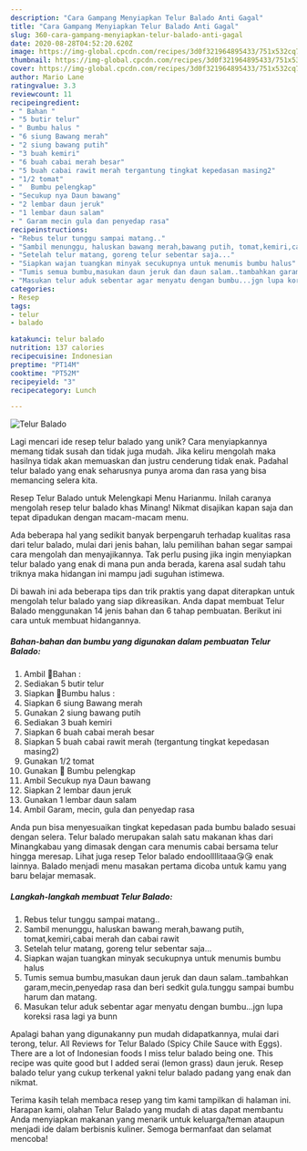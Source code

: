 ```yaml
---
description: "Cara Gampang Menyiapkan Telur Balado Anti Gagal"
title: "Cara Gampang Menyiapkan Telur Balado Anti Gagal"
slug: 360-cara-gampang-menyiapkan-telur-balado-anti-gagal
date: 2020-08-28T04:52:20.620Z
image: https://img-global.cpcdn.com/recipes/3d0f321964895433/751x532cq70/telur-balado-foto-resep-utama.jpg
thumbnail: https://img-global.cpcdn.com/recipes/3d0f321964895433/751x532cq70/telur-balado-foto-resep-utama.jpg
cover: https://img-global.cpcdn.com/recipes/3d0f321964895433/751x532cq70/telur-balado-foto-resep-utama.jpg
author: Mario Lane
ratingvalue: 3.3
reviewcount: 11
recipeingredient:
- " Bahan "
- "5 butir telur"
- " Bumbu halus "
- "6 siung Bawang merah"
- "2 siung bawang putih"
- "3 buah kemiri"
- "6 buah cabai merah besar"
- "5 buah cabai rawit merah tergantung tingkat kepedasan masing2"
- "1/2 tomat"
- "  Bumbu pelengkap"
- "Secukup nya Daun bawang"
- "2 lembar daun jeruk"
- "1 lembar daun salam"
- " Garam mecin gula dan penyedap rasa"
recipeinstructions:
- "Rebus telur tunggu sampai matang.."
- "Sambil menunggu, haluskan bawang merah,bawang putih, tomat,kemiri,cabai merah dan cabai rawit"
- "Setelah telur matang, goreng telur sebentar saja..."
- "Siapkan wajan tuangkan minyak secukupnya untuk menumis bumbu halus"
- "Tumis semua bumbu,masukan daun jeruk dan daun salam..tambahkan garam,mecin,penyedap rasa dan beri sedkit gula.tunggu sampai bumbu harum dan matang."
- "Masukan telur aduk sebentar agar menyatu dengan bumbu...jgn lupa koreksi rasa lagi ya bunn"
categories:
- Resep
tags:
- telur
- balado

katakunci: telur balado 
nutrition: 137 calories
recipecuisine: Indonesian
preptime: "PT14M"
cooktime: "PT52M"
recipeyield: "3"
recipecategory: Lunch

---
```



![Telur Balado](https://img-global.cpcdn.com/recipes/3d0f321964895433/751x532cq70/telur-balado-foto-resep-utama.jpg)

Lagi mencari ide resep telur balado yang unik? Cara menyiapkannya memang tidak susah dan tidak juga mudah. Jika keliru mengolah maka hasilnya tidak akan memuaskan dan justru cenderung tidak enak. Padahal telur balado yang enak seharusnya punya aroma dan rasa yang bisa memancing selera kita.

Resep Telur Balado untuk Melengkapi Menu Harianmu. Inilah caranya mengolah resep telur balado khas Minang! Nikmat disajikan kapan saja dan tepat dipadukan dengan macam-macam menu.

Ada beberapa hal yang sedikit banyak berpengaruh terhadap kualitas rasa dari telur balado, mulai dari jenis bahan, lalu pemilihan bahan segar sampai cara mengolah dan menyajikannya. Tak perlu pusing jika ingin menyiapkan telur balado yang enak di mana pun anda berada, karena asal sudah tahu triknya maka hidangan ini mampu jadi suguhan istimewa.


Di bawah ini ada beberapa tips dan trik praktis yang dapat diterapkan untuk mengolah telur balado yang siap dikreasikan. Anda dapat membuat Telur Balado menggunakan 14 jenis bahan dan 6 tahap pembuatan. Berikut ini cara untuk membuat hidangannya.

<!--inarticleads1-->

##### Bahan-bahan dan bumbu yang digunakan dalam pembuatan Telur Balado:

1. Ambil  🌸Bahan :
1. Sediakan 5 butir telur
1. Siapkan  🌸Bumbu halus :
1. Siapkan 6 siung Bawang merah
1. Gunakan 2 siung bawang putih
1. Sediakan 3 buah kemiri
1. Siapkan 6 buah cabai merah besar
1. Siapkan 5 buah cabai rawit merah (tergantung tingkat kepedasan masing2)
1. Gunakan 1/2 tomat
1. Gunakan  🌸 Bumbu pelengkap
1. Ambil Secukup nya Daun bawang
1. Siapkan 2 lembar daun jeruk
1. Gunakan 1 lembar daun salam
1. Ambil  Garam, mecin, gula dan penyedap rasa


Anda pun bisa menyesuaikan tingkat kepedasan pada bumbu balado sesuai dengan selera. Telur balado merupakan salah satu makanan khas dari Minangkabau yang dimasak dengan cara menumis cabai bersama telur hingga meresap. Lihat juga resep Telor balado endoollllitaaa😘😘 enak lainnya. Balado menjadi menu masakan pertama dicoba untuk kamu yang baru belajar memasak. 

<!--inarticleads2-->

##### Langkah-langkah membuat Telur Balado:

1. Rebus telur tunggu sampai matang..
1. Sambil menunggu, haluskan bawang merah,bawang putih, tomat,kemiri,cabai merah dan cabai rawit
1. Setelah telur matang, goreng telur sebentar saja...
1. Siapkan wajan tuangkan minyak secukupnya untuk menumis bumbu halus
1. Tumis semua bumbu,masukan daun jeruk dan daun salam..tambahkan garam,mecin,penyedap rasa dan beri sedkit gula.tunggu sampai bumbu harum dan matang.
1. Masukan telur aduk sebentar agar menyatu dengan bumbu...jgn lupa koreksi rasa lagi ya bunn


Apalagi bahan yang digunakanny pun mudah didapatkannya, mulai dari terong, telur. All Reviews for Telur Balado (Spicy Chile Sauce with Eggs). There are a lot of Indonesian foods I miss telur balado being one. This recipe was quite good but I added serai (lemon grass) daun jeruk. Resep balado telur yang cukup terkenal yakni telur balado padang yang enak dan nikmat. 

Terima kasih telah membaca resep yang tim kami tampilkan di halaman ini. Harapan kami, olahan Telur Balado yang mudah di atas dapat membantu Anda menyiapkan makanan yang menarik untuk keluarga/teman ataupun menjadi ide dalam berbisnis kuliner. Semoga bermanfaat dan selamat mencoba!
